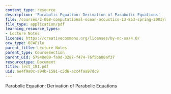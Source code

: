 ```yaml
---
content_type: resource
description: 'Parabolic Equation: Derivation of Parabolic Equations'
file: /courses/2-068-computational-ocean-acoustics-13-853-spring-2003/ae4f9a0ca94b1591c5d6acc4faa97dc9_lect_181.pdf
file_type: application/pdf
learning_resource_types:
- Lecture Notes
license: https://creativecommons.org/licenses/by-nc-sa/4.0/
ocw_type: OCWFile
parent_title: Lecture Notes
parent_type: CourseSection
parent_uid: 57948e09-fa9d-3287-f474-76f5bb88af37
resourcetype: Document
title: lect_181.pdf
uid: ae4f9a0c-a94b-1591-c5d6-acc4faa97dc9
---
```

Parabolic Equation: Derivation of Parabolic Equations